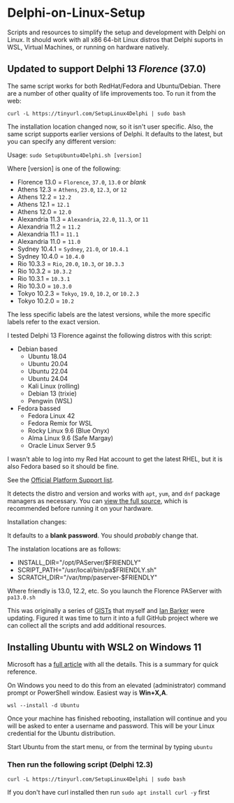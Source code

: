 # Delphi-on-Linux-Setup
Scripts and resources to simplify the setup and development with Delphi on Linux. It should work with all x86 64-bit Linux distros that Delphi suports in WSL, Virtual Machines, or running on hardware natively. 

## Updated to support Delphi 13 *Florence* (37.0)

The same script works for both RedHat/Fedora and Ubuntu/Debian. There are a number of other quality of life improvements too. To run it from the web:
```
curl -L https://tinyurl.com/SetupLinux4Delphi | sudo bash
```
The installation location changed now, so it isn't user specific. Also, the same script supports earlier versions of Delphi. It defaults to the latest, but you can specify any different version:

Usage: `sudo SetupUbuntu4Delphi.sh [version]`

Where [version] is one of the following:

* Florence 13.0    = `Florence`, `37.0`, `13.0` or *blank*
* Athens 12.3      = `Athens`, `23.0`, `12.3`, or `12`
* Athens 12.2      = `12.2`
* Athens 12.1      = `12.1`
* Athens 12.0      = `12.0`
* Alexandria 11.3  = `Alexandria`, `22.0`, `11.3`, or `11`
* Alexandria 11.2  = `11.2`
* Alexandria 11.1  = `11.1`
* Alexandria 11.0  = `11.0`
* Sydney 10.4.1    = `Sydney`, `21.0`, or `10.4.1`
* Sydney 10.4.0    = `10.4.0`
* Rio 10.3.3       = `Rio`, `20.0`, `10.3`, or `10.3.3`
* Rio 10.3.2       = `10.3.2`
* Rio 10.3.1       = `10.3.1`
* Rio 10.3.0       = `10.3.0`
* Tokyo 10.2.3     = `Tokyo`, `19.0`, `10.2`, or `10.2.3`
* Tokyo 10.2.0     = `10.2`

The less specific labels are the latest versions, while the more specific labels refer to the exact version.

I tested Delphi 13 Florence against the following distros with this script:

* Debian based
  * Ubuntu 18.04
  * Ubuntu 20.04
  * Ubuntu 22.04
  * Ubuntu 24.04
  * Kali Linux (rolling)
  * Debian 13 (trixie)
  * Pengwin (WSL)
* Fedora bassed
  * Fedora Linux 42
  * Fedora Remix for WSL
  * Rocky Linux 9.6 (Blue Onyx)
  * Alma Linux 9.6 (Safe Margay)
  * Oracle Linux Server 9.5

I wasn't able to log into my Red Hat account to get the latest RHEL, but it is also Fedora based so it should be fine. 

See the [Official Platform Support list](https://docwiki.embarcadero.com/PlatformStatus/en/Main_Page).

It detects the distro and version and works with `apt`, `yum`, and `dnf` package managers as necessary. You can [view the full source](https://github.com/jimmckeeth/Delphi-on-Linux-Setup/blob/main/scripts/SetupLinux4Delphi.sh), which is recommended before running it on your hardware.

Installation changes:

It defaults to a **blank password**. You should _probably_ change that.

The instalation locations are as follows:

* INSTALL_DIR="/opt/PAServer/$FRIENDLY"
* SCRIPT_PATH="/usr/local/bin/pa$FRIENDLY.sh"
* SCRATCH_DIR="/var/tmp/paserver-$FRIENDLY"

Where friendly is 13.0, 12.2, etc. So you launch the Florence PAServer with `pa13.0.sh`

This was originally a series of [GISTs](https://gist.github.com/jimmckeeth/1cb657694d1ea18335782213097c8a33) that myself and [Ian Barker](https://gist.github.com/checkdigits/f910e3c4b308a25b31b9a5c1f23c5461) were updating. Figured it was time to turn it into a full GitHub project where we can collect all the scripts and add additional resources.

## Installing Ubuntu with WSL2 on Windows 11

Microsoft has a [full article](https://docs.microsoft.com/en-us/windows/wsl/install) with all the details. This is a summary for quick reference. 

On Windows you need to do this from an elevated (administrator) command prompt or PowerShell window. Easiest way is **Win+X,A**.
```
wsl --install -d Ubuntu
```

Once your machine has finished rebooting, installation will continue and you will be asked to enter a username and password. This will be your Linux credential for the Ubuntu distribution.

Start Ubuntu from the start menu, or from the terminal by typing `ubuntu`

### Then run the following script (Delphi 12.3)

```
curl -L https://tinyurl.com/SetupLinux4Delphi | sudo bash
```

If you don't have curl installed then run `sudo apt install curl -y` first

